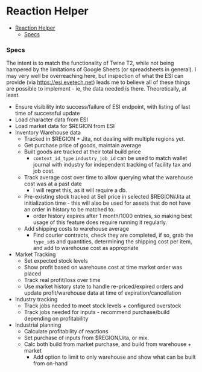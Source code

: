 # Reaction Helper
<!-- TOC -->
* [Reaction Helper](#reaction-helper)
    * [Specs](#specs)
<!-- TOC -->
### Specs
The intent is to match the functionality of Twine T2, while not being hampered by the limitations of Google Sheets (or spreadsheets in general).
I may very well be overreaching here, but inspection of what the ESI can provide (via https://esi.evetech.net) leads me to believe all of these things are possible to implement - ie, the data needed is there.
Theoretically, at least.

* Ensure visibility into success/failure of ESI endpoint, with listing of last time of successful update
* Load character data from ESI
* Load market data for $REGION from ESI
* Inventory Warehouse data
  * Tracked in $REGION + Jita, not dealing with multiple regions yet. 
  * Get purchase price of goods, maintain average 
  * Built goods are tracked at their total build price
    * `context_id_type` `industry_job_id` can be used to match wallet journal with industry for independent tracking of facility tax and job cost.
  * Track average cost over time to allow querying what the warehouse cost was at a past date
    * I will regret this, as it will require a db.
  * Pre-existing stock tracked at Sell price in selected $REGION/Jita at initialization time - this will also be used for assets that do not have an order in history to be matched to.
    * order history expires after 1 month/1000 entries, so making best usage of this feature does require running it regularly.
  * Add shipping costs to warehouse average
    * Find courier contracts, check they are completed, if so, grab the `type_id`s and quantities, determining the shipping cost per item, and add to warehouse cost as appropriate
* Market Tracking
  * Set expected stock levels
  * Show profit based on warehouse cost at time market order was placed
  * Track real profit/loss over time
  * Use market history state to handle re-priced/expired orders and update profit/warehouse data at time of expiration/cancellation
* Industry tracking
  * Track jobs needed to meet stock levels + configured overstock
  * Track jobs needed for inputs - recommend purchase/build depending on profitability
* Industrial planning
  * Calculate profitability of reactions
  * Set purchase of inputs from $REGION/Jita, or mix.
  * Calc both build from market purchase, and build from warehouse + market 
    * Add option to limit to only warehouse and show what can be built from on-hand 
  